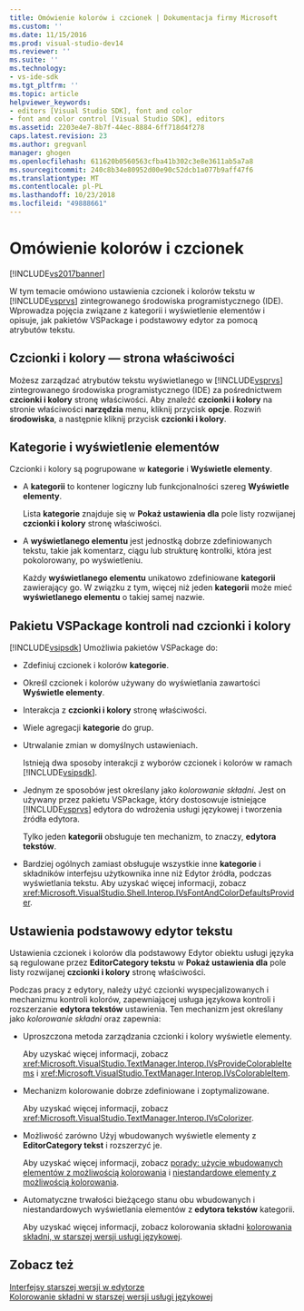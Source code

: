 ```yaml
---
title: Omówienie kolorów i czcionek | Dokumentacja firmy Microsoft
ms.custom: ''
ms.date: 11/15/2016
ms.prod: visual-studio-dev14
ms.reviewer: ''
ms.suite: ''
ms.technology:
- vs-ide-sdk
ms.tgt_pltfrm: ''
ms.topic: article
helpviewer_keywords:
- editors [Visual Studio SDK], font and color
- font and color control [Visual Studio SDK], editors
ms.assetid: 2203e4e7-8b7f-44ec-8884-6ff718d4f278
caps.latest.revision: 23
ms.author: gregvanl
manager: ghogen
ms.openlocfilehash: 611620b0560563cfba41b302c3e8e3611ab5a7a8
ms.sourcegitcommit: 240c8b34e80952d00e90c52dcb1a077b9aff47f6
ms.translationtype: MT
ms.contentlocale: pl-PL
ms.lasthandoff: 10/23/2018
ms.locfileid: "49888661"
---
```

# <a name="font-and-color-overview"></a>Omówienie kolorów i czcionek
[!INCLUDE[vs2017banner](../includes/vs2017banner.md)]

W tym temacie omówiono ustawienia czcionek i kolorów tekstu w [!INCLUDE[vsprvs](../includes/vsprvs-md.md)] zintegrowanego środowiska programistycznego (IDE). Wprowadza pojęcia związane z kategorii i wyświetlenie elementów i opisuje, jak pakietów VSPackage i podstawowy edytor za pomocą atrybutów tekstu.  
  
## <a name="the-fonts-and-colors-property-page"></a>Czcionki i kolory — strona właściwości  
 Możesz zarządzać atrybutów tekstu wyświetlanego w [!INCLUDE[vsprvs](../includes/vsprvs-md.md)] zintegrowanego środowiska programistycznego (IDE) za pośrednictwem **czcionki i kolory** stronę właściwości. Aby znaleźć **czcionki i kolory** na stronie właściwości **narzędzia** menu, kliknij przycisk **opcje**. Rozwiń **środowiska**, a następnie kliknij przycisk **czcionki i kolory**.  
  
## <a name="categories-and-display-items"></a>Kategorie i wyświetlenie elementów  
 Czcionki i kolory są pogrupowane w **kategorie** i **Wyświetle elementy**.  
  
- A **kategorii** to kontener logiczny lub funkcjonalności szereg **Wyświetle elementy**.  
  
   Lista **kategorie** znajduje się w **Pokaż ustawienia dla** pole listy rozwijanej **czcionki i kolory** stronę właściwości.  
  
- A **wyświetlanego elementu** jest jednostką dobrze zdefiniowanych tekstu, takie jak komentarz, ciągu lub strukturę kontrolki, która jest pokolorowany, po wyświetleniu.  
  
  Każdy **wyświetlanego elementu** unikatowo zdefiniowane **kategorii** zawierający go. W związku z tym, więcej niż jeden **kategorii** może mieć **wyświetlanego elementu** o takiej samej nazwie.  
  
## <a name="vspackage-control-of-fonts-and-colors"></a>Pakietu VSPackage kontroli nad czcionki i kolory  
 [!INCLUDE[vsipsdk](../includes/vsipsdk-md.md)] Umożliwia pakietów VSPackage do:  
  
- Zdefiniuj czcionek i kolorów **kategorie**.  
  
- Określ czcionek i kolorów używany do wyświetlania zawartości **Wyświetle elementy**.  
  
- Interakcja z **czcionki i kolory** stronę właściwości.  
  
- Wiele agregacji **kategorie** do grup.  
  
- Utrwalanie zmian w domyślnych ustawieniach.  
  
  Istnieją dwa sposoby interakcji z wyborów czcionek i kolorów w ramach [!INCLUDE[vsipsdk](../includes/vsipsdk-md.md)].  
  
- Jednym ze sposobów jest określany jako *kolorowanie składni*. Jest on używany przez pakietu VSPackage, który dostosowuje istniejące [!INCLUDE[vsprvs](../includes/vsprvs-md.md)] edytora do wdrożenia usługi językowej i tworzenia źródła edytora.  
  
   Tylko jeden **kategorii** obsługuje ten mechanizm, to znaczy, **edytora tekstów**.  
  
- Bardziej ogólnych zamiast obsługuje wszystkie inne **kategorie** i składników interfejsu użytkownika inne niż Edytor źródła, podczas wyświetlania tekstu. Aby uzyskać więcej informacji, zobacz <xref:Microsoft.VisualStudio.Shell.Interop.IVsFontAndColorDefaultsProvider>.  
  
## <a name="core-editor-text-settings"></a>Ustawienia podstawowy edytor tekstu  
 Ustawienia czcionek i kolorów dla podstawowy Edytor obiektu usługi języka są regulowane przez **EditorCategory tekstu** w **Pokaż ustawienia dla** pole listy rozwijanej **czcionki i kolory** stronę właściwości.  
  
 Podczas pracy z edytory, należy użyć czcionki wyspecjalizowanych i mechanizmu kontroli kolorów, zapewniającej usługa językowa kontroli i rozszerzanie **edytora tekstów** ustawienia. Ten mechanizm jest określany jako *kolorowanie składni* oraz zapewnia:  
  
- Uproszczona metoda zarządzania czcionki i kolory wyświetle elementy.  
  
   Aby uzyskać więcej informacji, zobacz <xref:Microsoft.VisualStudio.TextManager.Interop.IVsProvideColorableItems> i <xref:Microsoft.VisualStudio.TextManager.Interop.IVsColorableItem>.  
  
- Mechanizm kolorowanie dobrze zdefiniowane i zoptymalizowane.  
  
   Aby uzyskać więcej informacji, zobacz <xref:Microsoft.VisualStudio.TextManager.Interop.IVsColorizer>.  
  
- Możliwość zarówno Użyj wbudowanych wyświetle elementy z **EditorCategory tekst** i rozszerzyć je.  
  
   Aby uzyskać więcej informacji, zobacz [porady: użycie wbudowanych elementów z możliwością kolorowania](../extensibility/internals/how-to-use-built-in-colorable-items.md) i [niestandardowe elementy z możliwością kolorowania](../extensibility/internals/custom-colorable-items.md).  
  
- Automatyczne trwałości bieżącego stanu obu wbudowanych i niestandardowych wyświetlania elementów z **edytora tekstów** kategorii.  
  
  Aby uzyskać więcej informacji, zobacz kolorowania składni [kolorowania składni, w starszej wersji usługi językowej](../extensibility/internals/syntax-coloring-in-a-legacy-language-service.md).  
  
## <a name="see-also"></a>Zobacz też  
 [Interfejsy starszej wersji w edytorze](../extensibility/legacy-interfaces-in-the-editor.md)   
 [Kolorowanie składni w starszej wersji usługi językowej](../extensibility/internals/syntax-coloring-in-a-legacy-language-service.md)

